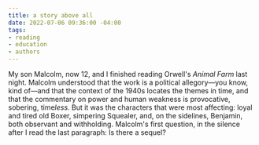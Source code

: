 ```yaml
---
title: a story above all
date: 2022-07-06 09:36:00 -04:00
tags:
- reading
- education
- authors
---
```


My son Malcolm, now 12, and I finished reading Orwell's *Animal Farm* last night. Malcolm understood that the work is a political allegory—you know, kind of—and that the context of the 1940s locates the themes in time, and that the commentary on power and human weakness is provocative, sobering, time*less*. But it was the characters that were most affecting: loyal and tired old Boxer, simpering Squealer, and, on the sidelines, Benjamin, both observant and withholding. Malcolm's first question, in the silence after I read the last paragraph: Is there a sequel?